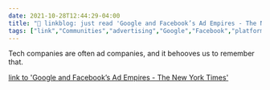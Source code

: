 ```yaml
---
date: 2021-10-28T12:44:29-04:00
title: "🔗 linkblog: just read 'Google and Facebook’s Ad Empires - The New York Times'"
tags: ["link","Communities","advertising","Google","Facebook","platforms","privacy"]
---
```

Tech companies are often ad companies, and it behooves us to remember that.
 
[link to 'Google and Facebook’s Ad Empires - The New York Times'](https://www.nytimes.com/2021/10/28/technology/google-facebook-advertising.html)
